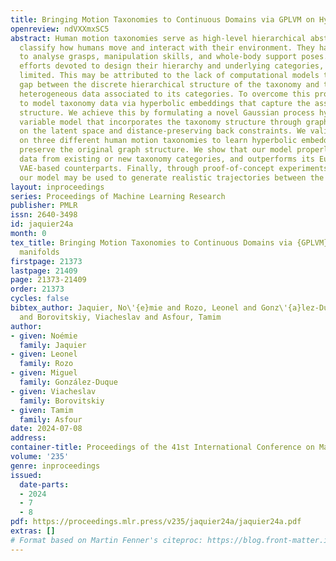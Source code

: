 ```yaml
---
title: Bringing Motion Taxonomies to Continuous Domains via GPLVM on Hyperbolic manifolds
openreview: ndVXXmxSC5
abstract: Human motion taxonomies serve as high-level hierarchical abstractions that
  classify how humans move and interact with their environment. They have proven useful
  to analyse grasps, manipulation skills, and whole-body support poses. Despite substantial
  efforts devoted to design their hierarchy and underlying categories, their use remains
  limited. This may be attributed to the lack of computational models that fill the
  gap between the discrete hierarchical structure of the taxonomy and the high-dimensional
  heterogeneous data associated to its categories. To overcome this problem, we propose
  to model taxonomy data via hyperbolic embeddings that capture the associated hierarchical
  structure. We achieve this by formulating a novel Gaussian process hyperbolic latent
  variable model that incorporates the taxonomy structure through graph-based priors
  on the latent space and distance-preserving back constraints. We validate our model
  on three different human motion taxonomies to learn hyperbolic embeddings that faithfully
  preserve the original graph structure. We show that our model properly encodes unseen
  data from existing or new taxonomy categories, and outperforms its Euclidean and
  VAE-based counterparts. Finally, through proof-of-concept experiments, we show that
  our model may be used to generate realistic trajectories between the learned embeddings.
layout: inproceedings
series: Proceedings of Machine Learning Research
publisher: PMLR
issn: 2640-3498
id: jaquier24a
month: 0
tex_title: Bringing Motion Taxonomies to Continuous Domains via {GPLVM} on Hyperbolic
  manifolds
firstpage: 21373
lastpage: 21409
page: 21373-21409
order: 21373
cycles: false
bibtex_author: Jaquier, No\'{e}mie and Rozo, Leonel and Gonz\'{a}lez-Duque, Miguel
  and Borovitskiy, Viacheslav and Asfour, Tamim
author:
- given: Noémie
  family: Jaquier
- given: Leonel
  family: Rozo
- given: Miguel
  family: González-Duque
- given: Viacheslav
  family: Borovitskiy
- given: Tamim
  family: Asfour
date: 2024-07-08
address:
container-title: Proceedings of the 41st International Conference on Machine Learning
volume: '235'
genre: inproceedings
issued:
  date-parts:
  - 2024
  - 7
  - 8
pdf: https://proceedings.mlr.press/v235/jaquier24a/jaquier24a.pdf
extras: []
# Format based on Martin Fenner's citeproc: https://blog.front-matter.io/posts/citeproc-yaml-for-bibliographies/
---
```

